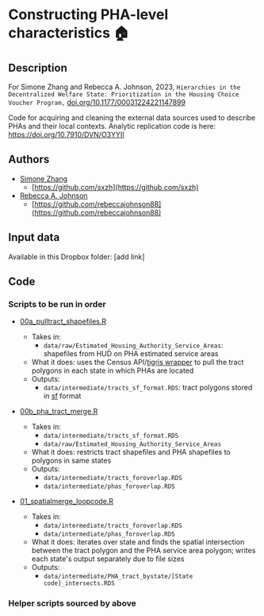 # Constructing PHA-level characteristics 🏠

## Description

For Simone Zhang and Rebecca A. Johnson, 2023, `Hierarchies in the Decentralized Welfare State: Prioritization in the Housing Choice Voucher Program,` <a href="https://doi.org/10.1177/00031224221147899" target="_blank">doi.org/10.1177/00031224221147899</a>

Code for acquiring and cleaning the external data sources used to describe PHAs and their local contexts. Analytic replication code is here: https://doi.org/10.7910/DVN/O3YYII

## Authors

- [Simone Zhang](https://simonezhang.com/) 
  - [https://github.com/sxzh](https://github.com/sxzh)
- [Rebecca A. Johnson](https://www.rebeccajohnson.io/) 
  - [https://github.com/rebeccajohnson88](https://github.com/rebeccajohnson88)

## Input data

Available in this Dropbox folder: [add link]

## Code 

### Scripts to be run in order

- [00a_pulltract_shapefiles.R](https://github.com/rebeccajohnson88/hierarchies-hcv-externaldata/blob/main/src/00a_pulltract_shapefiles.R)

  - Takes in:
    - `data/raw/Estimated_Housing_Authority_Service_Areas`: shapefiles from HUD on PHA estimated service areas
  - What it does: uses the Census API/[tigris wrapper](https://www.rdocumentation.org/packages/tigris/versions/1.6.1/topics/tracts) to pull the tract polygons in each state in which PHAs are located 
  - Outputs:
    - `data/intermediate/tracts_sf_format.RDS`: tract polygons stored in [sf](https://cran.r-project.org/web/packages/sf/index.html) format

- [00b_pha_tract_merge.R](https://github.com/rebeccajohnson88/hierarchies-hcv-externaldata/blob/main/src/00b_pha_tract_merge.R)

  - Takes in:
    - `data/intermediate/tracts_sf_format.RDS`
    - `data/raw/Estimated_Housing_Authority_Service_Areas`
  - What it does: restricts tract shapefiles and PHA shapefiles to polygons in same states
  - Outputs:
    - `data/intermediate/tracts_foroverlap.RDS`
    - `data/intermediate/phas_foroverlap.RDS`

- [01_spatialmerge_loopcode.R](https://github.com/rebeccajohnson88/hierarchies-hcv-externaldata/blob/main/src/01_spatialmerge_loopcode.R)

  - Takes in:
    - `data/intermediate/tracts_foroverlap.RDS`
    - `data/intermediate/phas_foroverlap.RDS`
  - What it does: iterates over state and finds the spatial intersection between the tract polygon and the PHA service area polygon; writes each state's output separately due to file sizes 
  - Outputs:
    - `data/intermediate/PHA_tract_bystate/[State code]_intersects.RDS`


### Helper scripts sourced by above

